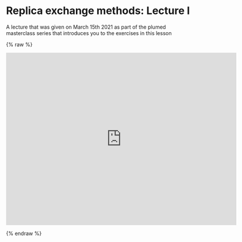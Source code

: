 # Replica exchange methods: Lecture I

A lecture that was given on March 15th 2021 as part of the plumed masterclass series that introduces you to the exercises in this lesson

{% raw %}
<p align="center"><iframe width="630" height="472" src="https://www.youtube.com/embed/v_CCLyjQ3yI" frameborder="0" allowfullscreen></iframe></p>
{% endraw %}

